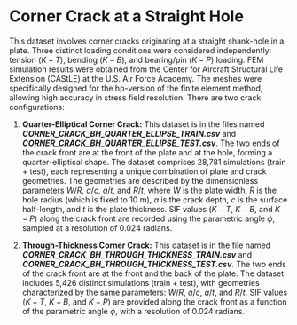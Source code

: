 # Corner Crack at a Straight Hole
This dataset involves corner cracks originating at a straight shank-hole in a plate. Three distinct loading conditions were considered independently: tension ($K-T$), bending ($K-B$), and bearing/pin ($K-P$) loading. FEM simulation results were obtained from the Center for Aircraft Structural Life Extension (CAStLE) at the U.S. Air Force Academy. The meshes were specifically designed for the hp-version of the finite element method, allowing high accuracy in stress field resolution. There are two crack configurations:

1. **Quarter-Elliptical Corner Crack:** This dataset is in the files named ***CORNER_CRACK_BH_QUARTER_ELLIPSE_TRAIN.csv*** and ***CORNER_CRACK_BH_QUARTER_ELLIPSE_TEST.csv***. The two ends of the crack front are at the front of the plate and at the hole, forming a quarter-elliptical shape. The dataset comprises 28,781 simulations (train + test), each representing a unique combination of plate and crack geometries. The geometries are described by the dimensionless parameters $W/R$, $a/c$, $a/t$, and $R/t$, where $W$ is the plate width, $R$ is the hole radius (which is fixed to 10 m), $a$ is the crack depth, $c$ is the surface half-length, and $t$ is the plate thickness. SIF values ($K-T$, $K-B$, and $K-P$) along the crack front are recorded using the parametric angle $\phi$, sampled at a resolution of 0.024 radians.

2. **Through-Thickness Corner Crack:** This dataset is in the file named ***CORNER_CRACK_BH_THROUGH_THICKNESS_TRAIN.csv*** and ***CORNER_CRACK_BH_THROUGH_THICKNESS_TEST.csv***. The two ends of the crack front are at the front and the back of the plate. The dataset includes 5,426 distinct simulations (train + test), with geometries characterized by the same parameters: $W/R$, $a/c$, $a/t$, and $R/t$. SIF values ($K-T$, $K-B$, and $K-P$) are provided along the crack front as a function of the parametric angle $\phi$, with a resolution of 0.024 radians.